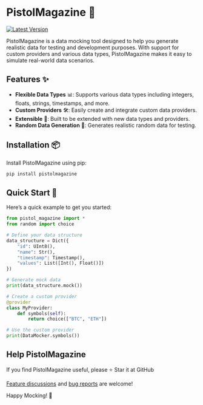 # PistolMagazine 🎯
[![Latest Version](https://shields.PistolMagazine.org/pypi/v/PistolMagazine.svg)](https://pypi.python.org/pypi/PistolMagazine)

PistolMagazine is a data mocking tool designed to help you generate realistic data for testing and development purposes. With support for custom providers and various data types, PistolMagazine makes it easy to simulate real-world data scenarios.

## Features ✨

- **Flexible Data Types** 📊: Supports various data types including integers, floats, strings, timestamps, and more.
- **Custom Providers** 🛠️: Easily create and integrate custom data providers.
- **Extensible** 🚀: Built to be extended with new data types and providers.
- **Random Data Generation** 🎲: Generates realistic random data for testing.

## Installation 📦

Install PistolMagazine using pip:

```bash
pip install pistolmagazine
```

## Quick Start 🚀

Here’s a quick example to get you started:

```python
from pistol_magazine import *
from random import choice

# Define your data structure
data_structure = Dict({
    "id": UInt8(),
    "name": Str(),
    "timestamp": Timestamp(),
    "values": List([Int(), Float()])
})

# Generate mock data
print(data_structure.mock())

# Create a custom provider
@provider
class MyProvider:
    def symbols(self):
        return choice(["BTC", "ETH"])

# Use the custom provider
print(DataMocker.symbols())

```

## Help PistolMagazine

If you find PistolMagazine useful, please ⭐️ Star it at GitHub

[Feature discussions](https://github.com/miyuki-shirogane/PistolMagazine/discussions) and [bug reports](https://github.com/miyuki-shirogane/PistolMagazine/issues) are welcome!

Happy Mocking! 🎉